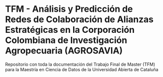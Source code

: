 # TFM - Análisis y Predicción de Redes de Colaboración de Alianzas Estratégicas en la Corporación Colombiana de Investigación Agropecuaria (AGROSAVIA)

Repositorio con toda la documentación del Trabajo Final de Master (TFM) para la Maestría en Ciencia de Datos de la Universidad Abierta de Cataluña
